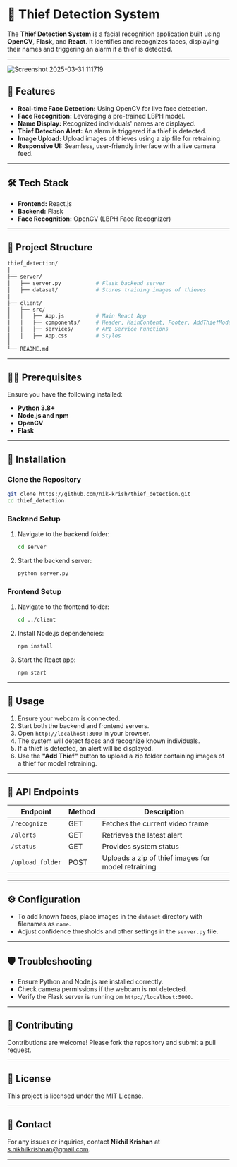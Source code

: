 # 🚨 Thief Detection System

The **Thief Detection System** is a facial recognition application built using **OpenCV**, **Flask**, and **React**. It identifies and recognizes faces, displaying their names and triggering an alarm if a thief is detected.

---

![Screenshot 2025-03-31 111719](https://github.com/user-attachments/assets/2a7e1927-ddc2-4146-bc13-5dd5e71b10b9)


## 🌟 Features

- **Real-time Face Detection:** Using OpenCV for live face detection.
- **Face Recognition:** Leveraging a pre-trained LBPH model.
- **Name Display:** Recognized individuals' names are displayed.
- **Thief Detection Alert:** An alarm is triggered if a thief is detected.
- **Image Upload:** Upload images of thieves using a zip file for retraining.
- **Responsive UI:** Seamless, user-friendly interface with a live camera feed.

---

## 🛠️ Tech Stack

- **Frontend:** React.js
- **Backend:** Flask
- **Face Recognition:** OpenCV (LBPH Face Recognizer)

---

## 📁 Project Structure

```bash
thief_detection/
│
├── server/
│   ├── server.py           # Flask backend server
│   ├── dataset/            # Stores training images of thieves
│
├── client/
│   ├── src/
│   │   ├── App.js          # Main React App
│   │   ├── components/     # Header, MainContent, Footer, AddThiefModal
│   │   ├── services/       # API Service Functions
│   │   ├── App.css         # Styles
│
└── README.md
```

---

## 🧑‍💻 Prerequisites

Ensure you have the following installed:

- **Python 3.8+**
- **Node.js and npm**
- **OpenCV**
- **Flask**

---

## 🚀 Installation

### Clone the Repository

```bash
git clone https://github.com/nik-krish/thief_detection.git
cd thief_detection
```

### Backend Setup

1. Navigate to the backend folder:
    ```bash
    cd server
    ```
2. Start the backend server:
    ```bash
    python server.py
    ```

### Frontend Setup

1. Navigate to the frontend folder:
    ```bash
    cd ../client
    ```
2. Install Node.js dependencies:
    ```bash
    npm install
    ```
3. Start the React app:
    ```bash
    npm start
    ```

---

## 🎯 Usage

1. Ensure your webcam is connected.
2. Start both the backend and frontend servers.
3. Open `http://localhost:3000` in your browser.
4. The system will detect faces and recognize known individuals.
5. If a thief is detected, an alert will be displayed.
6. Use the **"Add Thief"** button to upload a zip folder containing images of a thief for model retraining.

---

## 📡 API Endpoints

| Endpoint         | Method | Description                                        |
| ----------------- | ------ | -------------------------------------------------- |
| `/recognize`      | GET    | Fetches the current video frame                   |
| `/alerts`         | GET    | Retrieves the latest alert                        |
| `/status`         | GET    | Provides system status                            |
| `/upload_folder`  | POST   | Uploads a zip of thief images for model retraining|

---

## ⚙️ Configuration

- To add known faces, place images in the `dataset` directory with filenames as `name`.
- Adjust confidence thresholds and other settings in the `server.py` file.

---

## 🛡️ Troubleshooting

- Ensure Python and Node.js are installed correctly.
- Check camera permissions if the webcam is not detected.
- Verify the Flask server is running on `http://localhost:5000`.

---

## 🤝 Contributing

Contributions are welcome! Please fork the repository and submit a pull request.

---

## 📜 License

This project is licensed under the MIT License.

---

## 📧 Contact

For any issues or inquiries, contact **Nikhil Krishan** at [s.nikhilkrishnan@gmail.com](mailto:s.nikhilkrishnan@gmail.com).

---

